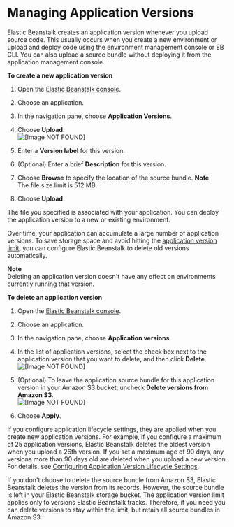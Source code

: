 # Managing Application Versions<a name="applications-versions"></a>

Elastic Beanstalk creates an application version whenever you upload source code\. This usually occurs when you create a new environment or upload and deploy code using the environment management console or EB CLI\. You can also upload a source bundle without deploying it from the application management console\.

**To create a new application version**

1. Open the [Elastic Beanstalk console](https://console.aws.amazon.com/elasticbeanstalk)\.

1. Choose an application\.

1. In the navigation pane, choose **Application Versions**\.

1. Choose **Upload**\.  
![\[Image NOT FOUND\]](http://docs.aws.amazon.com/elasticbeanstalk/latest/dg/images/applications-version-upload.png)

1. Enter a **Version label** for this version\.

1. \(Optional\) Enter a brief **Description** for this version\.

1. Choose **Browse** to specify the location of the source bundle\.
**Note**  
The file size limit is 512 MB\.

1. Choose **Upload**\.

The file you specified is associated with your application\. You can deploy the application version to a new or existing environment\.

Over time, your application can accumulate a large number of application versions\. To save storage space and avoid hitting the [application version limit](http://docs.aws.amazon.com/general/latest/gr/aws_service_limits.html#limits_elastic_beanstalk), you can configure Elastic Beanstalk to delete old versions automatically\.

**Note**  
Deleting an application version doesn't have any effect on environments currently running that version\.

**To delete an application version**

1. Open the [Elastic Beanstalk console](https://console.aws.amazon.com/elasticbeanstalk)\.

1. Choose an application\.

1. In the navigation pane, choose **Application versions**\.

1. In the list of application versions, select the check box next to the application version that you want to delete, and then click **Delete**\.  
![\[Image NOT FOUND\]](http://docs.aws.amazon.com/elasticbeanstalk/latest/dg/images/applications-version-delete.png)

1. \(Optional\) To leave the application source bundle for this application version in your Amazon S3 bucket, uncheck **Delete versions from Amazon S3**\.  
![\[Image NOT FOUND\]](http://docs.aws.amazon.com/elasticbeanstalk/latest/dg/images/applications-version-delete-s3.png)

1. Choose **Apply**\.

If you configure application lifecycle settings, they are applied when you create new application versions\. For example, if you configure a maximum of 25 application versions, Elastic Beanstalk deletes the oldest version when you upload a 26th version\. If you set a maximum age of 90 days, any versions more than 90 days old are deleted when you upload a new version\. For details, see [Configuring Application Version Lifecycle Settings](applications-lifecycle.md)\.

If you don't choose to delete the source bundle from Amazon S3, Elastic Beanstalk deletes the version from its records\. However, the source bundle is left in your Elastic Beanstalk storage bucket\. The application version limit applies only to versions Elastic Beanstalk tracks\. Therefore, if you need you can delete versions to stay within the limit, but retain all source bundles in Amazon S3\.